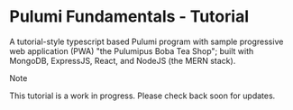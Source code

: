 # Pulumi Fundamentals - Tutorial

A tutorial-style typescript based Pulumi program with sample progressive web application (PWA) "the Pulumipus Boba Tea Shop"; built with MongoDB, ExpressJS, React, and NodeJS (the MERN stack).

> [!NOTE]
> This tutorial is a work in progress. Please check back soon for updates.